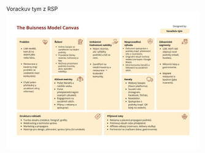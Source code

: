 Vorackuv tym z RSP
![business model canvas](<https://github.com/Katuli2019/Vorackuv-tym-z-RSP/blob/main/The%20Business%20Model%20Canvas.jpg>)